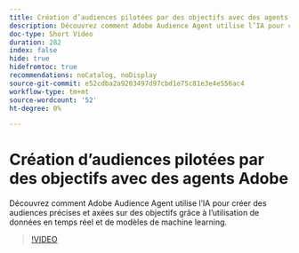 ```yaml
---
title: Création d’audiences pilotées par des objectifs avec des agents Adobe
description: Découvrez comment Adobe Audience Agent utilise l’IA pour créer des audiences précises et axées sur des objectifs grâce à l’utilisation de données en temps réel et de modèles de machine learning.
doc-type: Short Video
duration: 282
index: false
hide: true
hidefromtoc: true
recommendations: noCatalog, noDisplay
source-git-commit: e52cdba2a9203497d97cbd1e75c81e3e4e556ac4
workflow-type: tm+mt
source-wordcount: '52'
ht-degree: 0%

---
```



# Création d’audiences pilotées par des objectifs avec des agents Adobe

Découvrez comment Adobe Audience Agent utilise l’IA pour créer des audiences précises et axées sur des objectifs grâce à l’utilisation de données en temps réel et de modèles de machine learning.

<!-- 62_S653_3442539_281_goaldriven-audience-creation-with-adobe-agents -->
>[!VIDEO](https://video.tv.adobe.com/v/3460299/?learn=on&enablevpops=true&captions=fre_fr)
